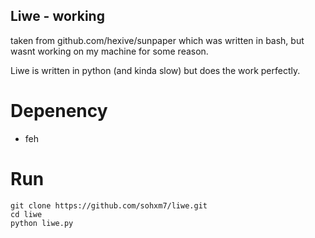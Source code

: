 ## Liwe - working

taken from github.com/hexive/sunpaper which was written in bash, but wasnt working on my machine for some reason. 

Liwe is written in python (and kinda slow) but does the work perfectly.

# Depenency
+ feh

# Run
```
git clone https://github.com/sohxm7/liwe.git
cd liwe
python liwe.py
```
